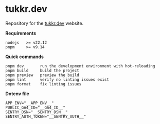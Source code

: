 # tukkr.dev

Repository for the [tukkr.dev](https://tukkr.dev) website.

**Requirements**

```
nodejs   >= v22.12
pnpm     >= v9.14
```

**Quick commands**

```
pnpm dev       run the development environment with hot-reloading
pnpm build     build the project
pnpm preview   preview the build
pnpm lint      verify no linting issues exist
pnpm format    fix linting issues
```

**Dotenv file**

```
APP_ENV="__APP_ENV__"
PUBLIC_GA4_ID="__GA4_ID__"
SENTRY_DSN="__SENTRY_DSN__"
SENTRY_AUTH_TOKEN="__SENTRY_AUTH__"
```
